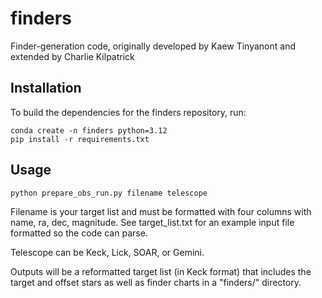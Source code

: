 # finders

Finder-generation code, originally developed by Kaew Tinyanont and extended by Charlie Kilpatrick

## Installation

To build the dependencies for the finders repository, run:

```
conda create -n finders python=3.12
pip install -r requirements.txt
```

## Usage

```
python prepare_obs_run.py filename telescope
```

Filename is your target list and must be formatted with four columns with name, ra, dec, magnitude.  See target_list.txt for an example input file formatted so the code can parse.

Telescope can be Keck, Lick, SOAR, or Gemini.

Outputs will be a reformatted target list (in Keck format) that includes the target and offset stars as well as finder charts in a "finders/" directory.
